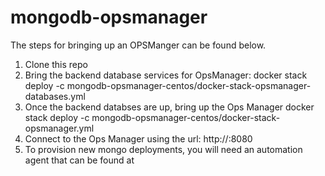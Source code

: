 # mongodb-opsmanager
The steps for bringing up an OPSManger can be found below.
1. Clone this repo
2. Bring the backend database services for OpsManager:
docker stack deploy -c  mongodb-opsmanager-centos/docker-stack-opsmanager-databases.yml 
3. Once the backend databses are up, bring up the Ops Manager
docker stack deploy -c mongodb-opsmanager-centos/docker-stack-opsmanager.yml
4. Connect to the Ops Manager using the url: http://<name of the ops manager host>:8080
5. To provision new mongo deployments, you will need an automation agent that can be found at 
